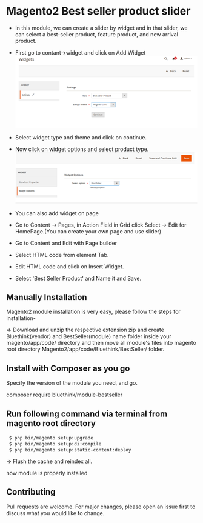 # Magento2 Best seller product slider

- In this module, we can create a slider by widget and in that slider, we can select a best-seller product, feature product, and new arrival product.

- First go to contant->widget and click on Add Widget
!['Widget Slider'](./doc/slider_setting.png)

- Select widget type and theme and click on continue.

- Now click on widget options and select product type.
!['Slider Product Type'](./doc/slider_product_type.png)

- You can also add widget on page

- Go to Content -> Pages, in Action Field in Grid click Select -> Edit for HomePage.(You can create your own page and use slider)
- Go to Content and Edit with Page builder
- Select HTML code from element Tab.
- Edit HTML code and click on Insert Widget.
- Select 'Best Seller Product' and Name it and Save.

## Manually Installation

Magento2 module installation is very easy, please follow the steps for installation-

=> Download and unzip the respective extension zip and create Bluethink(vendor) and BestSeller(module) name folder inside your magento/app/code/ directory and then move all module's files into magento root directory Magento2/app/code/Bluethink/BestSeller/ folder.

## Install with Composer as you go
Specify the version of the module you need, and go.
    
composer require bluethink/module-bestseller

## Run following command via terminal from magento root directory 
  
     $ php bin/magento setup:upgrade
     $ php bin/magento setup:di:compile
     $ php bin/magento setup:static-content:deploy

=> Flush the cache and reindex all.

now module is properly installed

## Contributing

Pull requests are welcome. For major changes, please open an issue first
to discuss what you would like to change.